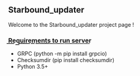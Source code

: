 ## Starbound_updater

Welcome to the Starbound_updater project page !

### R͟͟͟e͟͟͟q͟͟͟u͟͟͟i͟͟͟r͟͟͟e͟͟͟m͟͟͟e͟͟͟n͟͟͟t͟͟͟s͟͟͟ ͟t͟o͟ ͟r͟u͟n͟ ͟s͟e͟r͟v͟e͟r͟

- GRPC (python -m pip install grpcio)
- Checksumdir (pip install checksumdir)
- Python 3.5+
